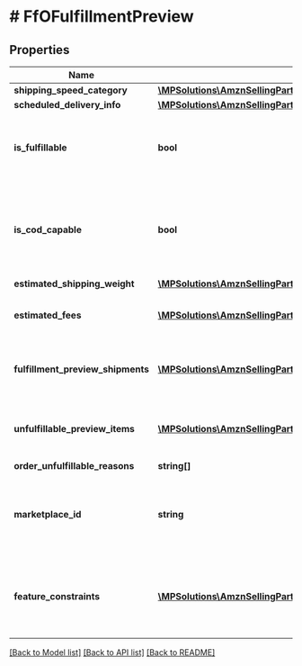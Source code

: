 # # FfOFulfillmentPreview

## Properties

Name | Type | Description | Notes
------------ | ------------- | ------------- | -------------
**shipping_speed_category** | [**\MPSolutions\AmznSellingPartnerApi\Models\FulfillmentOutbound\FfOShippingSpeedCategory**](FfOShippingSpeedCategory.md) |  |
**scheduled_delivery_info** | [**\MPSolutions\AmznSellingPartnerApi\Models\FulfillmentOutbound\FfOScheduledDeliveryInfo**](FfOScheduledDeliveryInfo.md) |  | [optional]
**is_fulfillable** | **bool** | When true, this fulfillment order preview is fulfillable. |
**is_cod_capable** | **bool** | When true, this fulfillment order preview is for COD (Cash On Delivery). |
**estimated_shipping_weight** | [**\MPSolutions\AmznSellingPartnerApi\Models\FulfillmentOutbound\FfOWeight**](FfOWeight.md) |  | [optional]
**estimated_fees** | [**\MPSolutions\AmznSellingPartnerApi\Models\FulfillmentOutbound\FfOFee[]**](FfOFee.md) | An array of fee type and cost pairs. | [optional]
**fulfillment_preview_shipments** | [**\MPSolutions\AmznSellingPartnerApi\Models\FulfillmentOutbound\FfOFulfillmentPreviewShipment[]**](FfOFulfillmentPreviewShipment.md) | An array of fulfillment preview shipment information. | [optional]
**unfulfillable_preview_items** | [**\MPSolutions\AmznSellingPartnerApi\Models\FulfillmentOutbound\FfOUnfulfillablePreviewItem[]**](FfOUnfulfillablePreviewItem.md) | An array of unfulfillable preview item information. | [optional]
**order_unfulfillable_reasons** | **string[]** |  | [optional]
**marketplace_id** | **string** | The marketplace the fulfillment order is placed against. |
**feature_constraints** | [**\MPSolutions\AmznSellingPartnerApi\Models\FulfillmentOutbound\FfOFeatureSettings[]**](FfOFeatureSettings.md) | A list of features and their fulfillment policies to apply to the order. | [optional]

[[Back to Model list]](../../README.md#models) [[Back to API list]](../../README.md#endpoints) [[Back to README]](../../README.md)
